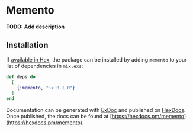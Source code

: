 # Memento

**TODO: Add description**

## Installation

If [available in Hex](https://hex.pm/docs/publish), the package can be installed
by adding `memento` to your list of dependencies in `mix.exs`:

```elixir
def deps do
  [
    {:memento, "~> 0.1.0"}
  ]
end
```

Documentation can be generated with [ExDoc](https://github.com/elixir-lang/ex_doc)
and published on [HexDocs](https://hexdocs.pm). Once published, the docs can
be found at [https://hexdocs.pm/memento](https://hexdocs.pm/memento).

